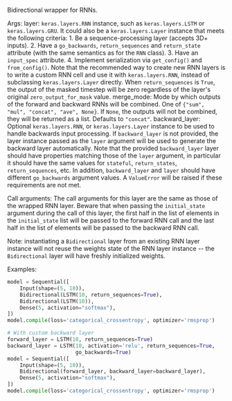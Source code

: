 Bidirectional wrapper for RNNs.

Args:
    layer: `keras.layers.RNN` instance, such as
        `keras.layers.LSTM` or `keras.layers.GRU`.
        It could also be a `keras.layers.Layer` instance
        that meets the following criteria:
        1. Be a sequence-processing layer (accepts 3D+ inputs).
        2. Have a `go_backwards`, `return_sequences` and `return_state`
        attribute (with the same semantics as for the `RNN` class).
        3. Have an `input_spec` attribute.
        4. Implement serialization via `get_config()` and `from_config()`.
        Note that the recommended way to create new RNN layers is to write a
        custom RNN cell and use it with `keras.layers.RNN`, instead of
        subclassing `keras.layers.Layer` directly.
        When `return_sequences` is `True`, the output of the masked
        timestep will be zero regardless of the layer's original
        `zero_output_for_mask` value.
    merge_mode: Mode by which outputs of the forward and backward RNNs
        will be combined. One of `{"sum", "mul", "concat", "ave", None}`.
        If `None`, the outputs will not be combined,
        they will be returned as a list. Defaults to `"concat"`.
    backward_layer: Optional `keras.layers.RNN`,
        or `keras.layers.Layer` instance to be used to handle
        backwards input processing.
        If `backward_layer` is not provided, the layer instance passed
        as the `layer` argument will be used to generate the backward layer
        automatically.
        Note that the provided `backward_layer` layer should have properties
        matching those of the `layer` argument, in particular
        it should have the same values for `stateful`, `return_states`,
        `return_sequences`, etc. In addition, `backward_layer`
        and `layer` should have different `go_backwards` argument values.
        A `ValueError` will be raised if these requirements are not met.

Call arguments:
    The call arguments for this layer are the same as those of the
    wrapped RNN layer. Beware that when passing the `initial_state`
    argument during the call of this layer, the first half in the
    list of elements in the `initial_state` list will be passed to
    the forward RNN call and the last half in the list of elements
    will be passed to the backward RNN call.

Note: instantiating a `Bidirectional` layer from an existing RNN layer
instance will not reuse the weights state of the RNN layer instance -- the
`Bidirectional` layer will have freshly initialized weights.

Examples:

```python
model = Sequential([
    Input(shape=(5, 10)),
    Bidirectional(LSTM(10, return_sequences=True),
    Bidirectional(LSTM(10)),
    Dense(5, activation="softmax"),
])
model.compile(loss='categorical_crossentropy', optimizer='rmsprop')

# With custom backward layer
forward_layer = LSTM(10, return_sequences=True)
backward_layer = LSTM(10, activation='relu', return_sequences=True,
                      go_backwards=True)
model = Sequential([
    Input(shape=(5, 10)),
    Bidirectional(forward_layer, backward_layer=backward_layer),
    Dense(5, activation="softmax"),
])
model.compile(loss='categorical_crossentropy', optimizer='rmsprop')
```
